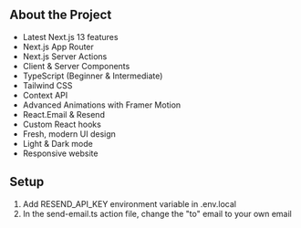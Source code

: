 

## About the Project

- Latest Next.js 13 features
- Next.js App Router
- Next.js Server Actions
- Client & Server Components
- TypeScript (Beginner & Intermediate)
- Tailwind CSS
- Context API
- Advanced Animations with Framer Motion
- React.Email & Resend
- Custom React hooks
- Fresh, modern UI design
- Light & Dark mode
- Responsive website

## Setup

1. Add RESEND_API_KEY environment variable in .env.local
2. In the send-email.ts action file, change the "to" email to your own email
